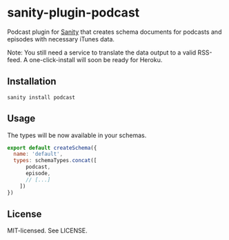 # sanity-plugin-podcast

Podcast plugin for [Sanity](https://sanity.io/) that creates schema documents for podcasts and episodes with necessary iTunes data.

Note: You still need a service to translate the data output to a valid RSS-feed. A one-click-install will soon be ready for Heroku.
## Installation

```
sanity install podcast
```

## Usage

The types will be now available in your schemas.

```js
export default createSchema({
  name: 'default',
  types: schemaTypes.concat([
      podcast,
      episode,
      // [...]
    ])
})
```

## License

MIT-licensed. See LICENSE.